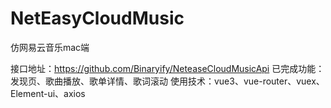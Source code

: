 # NetEasyCloudMusic
仿网易云音乐mac端

接口地址：https://github.com/Binaryify/NeteaseCloudMusicApi
已完成功能：发现页、歌曲播放、歌单详情、歌词滚动
使用技术：vue3、vue-router、vuex、Element-ui、axios
